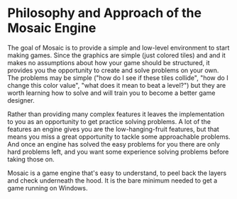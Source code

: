 # Philosophy and Approach of the Mosaic Engine
The goal of Mosaic is to provide a simple and low-level environment to start making games. Since the graphics are simple (just colored tiles) and and it makes no assumptions about how your game should be structured, it provides you the opportunity to create and solve problems on your own. The problems may be simple ("how do I see if these tiles collide", "how do I change this color value", "what does it mean to beat a level?") but they are worth learning how to solve and will train you to become a better game designer.

Rather than providing many complex features it leaves the implementation to you as an opportunity to get practice solving problems. A lot of the features an engine gives you are the low-hanging-fruit features, but that means you miss a great opportunity to tackle some approachable problems. And once an engine has solved the easy problems for you there are only hard problems left, and you want some experience solving problems before taking those on.

Mosaic is a game engine that's easy to understand, to peel back the layers and check underneath the hood. It is the bare minimum needed to get a game running on Windows. 
